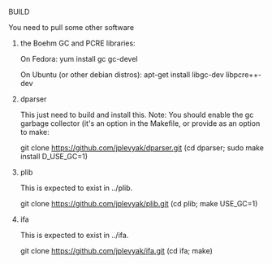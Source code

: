 BUILD

  You need to pull some other software

  1. the Boehm GC and PCRE libraries:

     On Fedora:
        yum install gc gc-devel

     On Ubuntu (or other debian distros):
         apt-get install libgc-dev libpcre++-dev

  2. dparser

     This just need to build and install this. Note: You should enable the
     gc garbage collector (it's an option in the Makefile, or provide as
     an option to make:

        git clone https://github.com/jplevyak/dparser.git
        (cd dparser; sudo make install D_USE_GC=1)

  3. plib

     This is expected to exist in ../plib.

        git clone https://github.com/jplevyak/plib.git
        (cd plib; make USE_GC=1)

  4. ifa

     This is expected to exist in ../ifa.

        git clone https://github.com/jplevyak/ifa.git
        (cd ifa; make)
